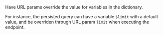 Have URL params override the value for variables in the dictionary.

For instance, the persisted query can have a variable `$limit` with a default value, and be overriden through URL param `limit` when executing the endpoint.
